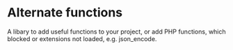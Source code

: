 Alternate functions
===============
A libary to add useful functions to your project, or add PHP functions, which blocked or extensions not loaded, e.g. json_encode.